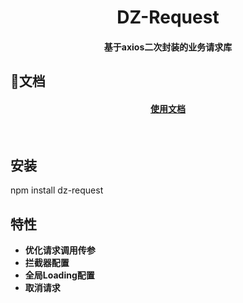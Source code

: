 <h1 align="center"><b>DZ-Request</b></h1>
<h4 align="center">基于axios二次封装的业务请求库</h4>

## 🏃文档
<h4 align="center">
  <a href="https://zjgeobigdata.github.io/dzRequest/">使用文档</a>
</h4>

<br>

## 安装
npm install dz-request

## 特性
- **优化请求调用传参**
- **拦截器配置**
- **全局Loading配置**
- **取消请求**
